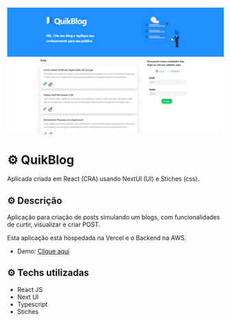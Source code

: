 ![](src/assets/images/system.jpg)

# :gear: QuikBlog

Aplicada criada em React (CRA) usando NextUI (UI) e Stiches (css).

## :gear: Descrição
Aplicação para criação de posts simulando um blogs, com funcionalidades de curtir, visualizar e criar POST.

Esta aplicação está hospedada na Vercel e o Backend na AWS.
- Demo: <a href="https://react-movies-seven-rho.vercel.app" target="_blank">Clique aqui</a>

## :gear: Techs utilizadas

- React JS
- Next UI
- Typescript
- Stiches
